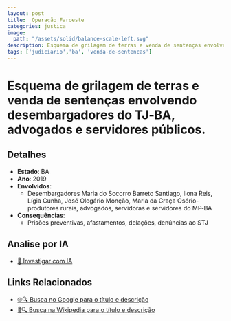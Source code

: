 ```yaml
---
layout: post
title:  Operação Faroeste
categories: justica
image:
  path: "/assets/solid/balance-scale-left.svg"
description: Esquema de grilagem de terras e venda de sentenças envolvendo desembargadores do TJ‑BA✧  advogados e servidores públicos.Desembargadores Maria do Socorro Barreto Santiago✧  Ilona Reis✧  Lígia Cunha✧  José Olegário Monção✧  Maria da Graça Osórioprodutores rurais✧  advogados✧  servidoras e servidores do MP‑BA
tags: ['judiciario','ba', 'venda-de-sentencas']
---
```


# Esquema de grilagem de terras e venda de sentenças envolvendo desembargadores do TJ‑BA, advogados e servidores públicos.

## Detalhes
- **Estado**: BA
- **Ano**: 2019
- **Envolvidos**:
  - Desembargadores Maria do Socorro Barreto Santiago, Ilona Reis, Lígia Cunha, José Olegário Monção, Maria da Graça Osório- produtores rurais, advogados, servidoras e servidores do MP‑BA
- **Consequências**:
  - Prisões preventivas, afastamentos, delações, denúncias ao STJ

## Analise por IA
- [🤖 Investigar com IA](https://www.perplexity.ai/search?q=Opera%C3%A7%C3%A3o%20Faroeste%20Esquema%20de%20grilagem%20de%20terras%20e%20venda%20de%20senten%C3%A7as%20envolvendo%20desembargadores%20do%20TJ%E2%80%91BA%2C%20advogados%20e%20servidores%20p%C3%BAblicos.%20BA)

## Links Relacionados
- [🌐🔍 Busca no Google para o título e descrição](https://www.google.com/search?q=Opera%C3%A7%C3%A3o%20Faroeste%20Esquema%20de%20grilagem%20de%20terras%20e%20venda%20de%20senten%C3%A7as%20envolvendo%20desembargadores%20do%20TJ%E2%80%91BA%2C%20advogados%20e%20servidores%20p%C3%BAblicos.%20BA)
- [📖🔍 Busca na Wikipedia para o título e descrição](https://pt.wikipedia.org/w/index.php?search=Opera%C3%A7%C3%A3o%20Faroeste%20Esquema%20de%20grilagem%20de%20terras%20e%20venda%20de%20senten%C3%A7as%20envolvendo%20desembargadores%20do%20TJ%E2%80%91BA%2C%20advogados%20e%20servidores%20p%C3%BAblicos.%20BA)

